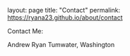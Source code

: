 layout: page
title: "Contact"
permalink: https://ryana23.github.io/about/contact

Contact Me:

Andrew Ryan
Tumwater, Washington
